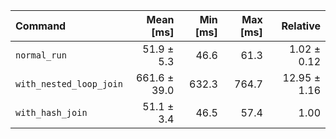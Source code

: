 | Command | Mean [ms] | Min [ms] | Max [ms] | Relative |
|:---|---:|---:|---:|---:|
| `normal_run` | 51.9 ± 5.3 | 46.6 | 61.3 | 1.02 ± 0.12 |
| `with_nested_loop_join` | 661.6 ± 39.0 | 632.3 | 764.7 | 12.95 ± 1.16 |
| `with_hash_join` | 51.1 ± 3.4 | 46.5 | 57.4 | 1.00 |
